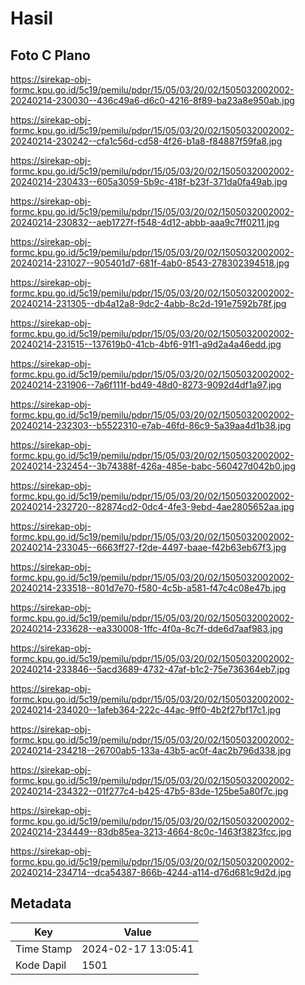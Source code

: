 # Hasil

## Foto C Plano

https://sirekap-obj-formc.kpu.go.id/5c19/pemilu/pdpr/15/05/03/20/02/1505032002002-20240214-230030--436c49a6-d6c0-4216-8f89-ba23a8e950ab.jpg

https://sirekap-obj-formc.kpu.go.id/5c19/pemilu/pdpr/15/05/03/20/02/1505032002002-20240214-230242--cfa1c56d-cd58-4f26-b1a8-f84887f59fa8.jpg

https://sirekap-obj-formc.kpu.go.id/5c19/pemilu/pdpr/15/05/03/20/02/1505032002002-20240214-230433--605a3059-5b9c-418f-b23f-371da0fa49ab.jpg

https://sirekap-obj-formc.kpu.go.id/5c19/pemilu/pdpr/15/05/03/20/02/1505032002002-20240214-230832--aeb1727f-f548-4d12-abbb-aaa9c7ff0211.jpg

https://sirekap-obj-formc.kpu.go.id/5c19/pemilu/pdpr/15/05/03/20/02/1505032002002-20240214-231027--905401d7-681f-4ab0-8543-278302394518.jpg

https://sirekap-obj-formc.kpu.go.id/5c19/pemilu/pdpr/15/05/03/20/02/1505032002002-20240214-231305--db4a12a8-9dc2-4abb-8c2d-191e7592b78f.jpg

https://sirekap-obj-formc.kpu.go.id/5c19/pemilu/pdpr/15/05/03/20/02/1505032002002-20240214-231515--137619b0-41cb-4bf6-91f1-a9d2a4a46edd.jpg

https://sirekap-obj-formc.kpu.go.id/5c19/pemilu/pdpr/15/05/03/20/02/1505032002002-20240214-231906--7a6f111f-bd49-48d0-8273-9092d4df1a97.jpg

https://sirekap-obj-formc.kpu.go.id/5c19/pemilu/pdpr/15/05/03/20/02/1505032002002-20240214-232303--b5522310-e7ab-46fd-86c9-5a39aa4d1b38.jpg

https://sirekap-obj-formc.kpu.go.id/5c19/pemilu/pdpr/15/05/03/20/02/1505032002002-20240214-232454--3b74388f-426a-485e-babc-560427d042b0.jpg

https://sirekap-obj-formc.kpu.go.id/5c19/pemilu/pdpr/15/05/03/20/02/1505032002002-20240214-232720--82874cd2-0dc4-4fe3-9ebd-4ae2805652aa.jpg

https://sirekap-obj-formc.kpu.go.id/5c19/pemilu/pdpr/15/05/03/20/02/1505032002002-20240214-233045--6663ff27-f2de-4497-baae-f42b63eb67f3.jpg

https://sirekap-obj-formc.kpu.go.id/5c19/pemilu/pdpr/15/05/03/20/02/1505032002002-20240214-233518--801d7e70-f580-4c5b-a581-f47c4c08e47b.jpg

https://sirekap-obj-formc.kpu.go.id/5c19/pemilu/pdpr/15/05/03/20/02/1505032002002-20240214-233628--ea330008-1ffc-4f0a-8c7f-dde6d7aaf983.jpg

https://sirekap-obj-formc.kpu.go.id/5c19/pemilu/pdpr/15/05/03/20/02/1505032002002-20240214-233846--5acd3689-4732-47af-b1c2-75e736364eb7.jpg

https://sirekap-obj-formc.kpu.go.id/5c19/pemilu/pdpr/15/05/03/20/02/1505032002002-20240214-234020--1afeb364-222c-44ac-9ff0-4b2f27bf17c1.jpg

https://sirekap-obj-formc.kpu.go.id/5c19/pemilu/pdpr/15/05/03/20/02/1505032002002-20240214-234218--26700ab5-133a-43b5-ac0f-4ac2b796d338.jpg

https://sirekap-obj-formc.kpu.go.id/5c19/pemilu/pdpr/15/05/03/20/02/1505032002002-20240214-234322--01f277c4-b425-47b5-83de-125be5a80f7c.jpg

https://sirekap-obj-formc.kpu.go.id/5c19/pemilu/pdpr/15/05/03/20/02/1505032002002-20240214-234449--83db85ea-3213-4664-8c0c-1463f3823fcc.jpg

https://sirekap-obj-formc.kpu.go.id/5c19/pemilu/pdpr/15/05/03/20/02/1505032002002-20240214-234714--dca54387-866b-4244-a114-d76d681c9d2d.jpg


## Metadata

| Key        | Value               |
| ---------- | ------------------- |
| Time Stamp | 2024-02-17 13:05:41 |
| Kode Dapil | 1501                |



